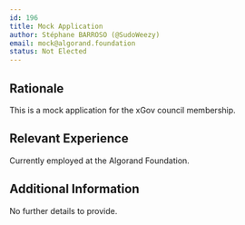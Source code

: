 ```yaml
---
id: 196
title: Mock Application
author: Stéphane BARROSO (@SudoWeezy)
email: mock@algorand.foundation
status: Not Elected
---
```


## Rationale

This is a mock application for the xGov council membership.

## Relevant Experience

Currently employed at the Algorand Foundation.

## Additional Information

No further details to provide.
